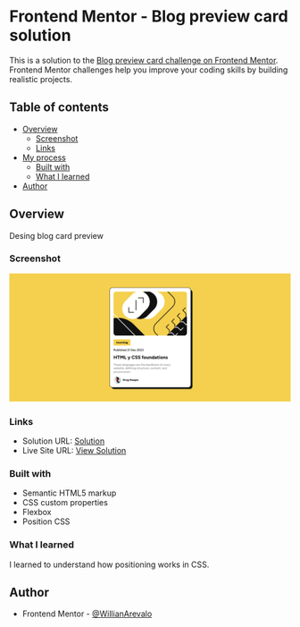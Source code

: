 # Frontend Mentor - Blog preview card solution

This is a solution to the [Blog preview card challenge on Frontend Mentor](https://www.frontendmentor.io/challenges/blog-preview-card-ckPaj01IcS). Frontend Mentor challenges help you improve your coding skills by building realistic projects. 

## Table of contents

- [Overview](#overview)
  - [Screenshot](#screenshot)
  - [Links](#links)
- [My process](#my-process)
  - [Built with](#built-with)
  - [What I learned](#what-i-learned)
- [Author](#author)


## Overview

Desing blog card preview

### Screenshot

![](design/screenshot.png)

### Links

- Solution URL: [Solution](https://www.frontendmentor.io/solutions/blog-preview-card-responsive-with-position-css-LC77sa-fe9)
- Live Site URL: [View Solution](https://projects-html-css-js-hazel.vercel.app/frontend-mentor-solutions/blog-preview-card-main/index.html)

### Built with

- Semantic HTML5 markup
- CSS custom properties
- Flexbox
- Position CSS

### What I learned

I learned to understand how positioning works in CSS.

## Author

- Frontend Mentor - [@WillianArevalo](https://www.frontendmentor.io/profile/WillianArevalo)